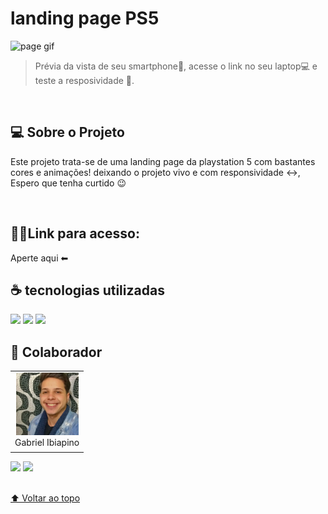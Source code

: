  # landing page PS5

<img src="./img/tenor.gif" alt="page gif">


> Prévia da vista de seu smartphone📱, acesse o link no seu laptop💻 e teste a resposividade 🚀.
<br>

## 💻 Sobre o Projeto

Este projeto trata-se de uma landing page da playstation 5 com bastantes cores e animações! deixando o projeto vivo e com responsividade ↔, Espero que tenha curtido  😉

<br>

## 👨‍💻Link para acesso: 
<a hre="https://lourenco-biel.github.io/PS5-Page/ " >Aperte aqui ⬅ </a>

## ☕ tecnologias utilizadas

<img src="https://img.shields.io/badge/JavaScript-F7DF1E?style=for-the-badge&logo=javascript&logoColor=black">
<img src="https://img.shields.io/badge/HTML-239120?style=for-the-badge&logo=html5&logoColor=white
">
<img src="https://img.shields.io/badge/CSS-239120?&style=for-the-badge&logo=css3&logoColor=white
">

<br>

## 🤝 Colaborador

<table>
  <tr>
    <td align="center">
      <a href="#">
        <img src="./img/Eu.jpg" width="100px;" alt="Foto do Iuri Silva no GitHub"/><br>
        <sub>
          <a >Gabriel Ibiapino</a>
        </sub>
      </a>
    </td>
  </tr>
</table>

<div>
 <a href="https://www.linkedin.com/in/gabriel-louren%C3%A7o-749b78198" target="_blank"><img src="https://img.shields.io/badge/-LinkedIn-%230077B5?style=for-the-badge&logo=linkedin&logoColor=white" target="_blank"></a> 
<a href = "mailto:lourencogabriel77@gmail.com"><img src="https://img.shields.io/badge/-Gmail-%23333?style=for-the-badge&logo=gmail&logoColor=white" target="_blank"></a>
 
  </div>
<br>




[⬆ Voltar ao topo](#landing-page-ps5)<br>
